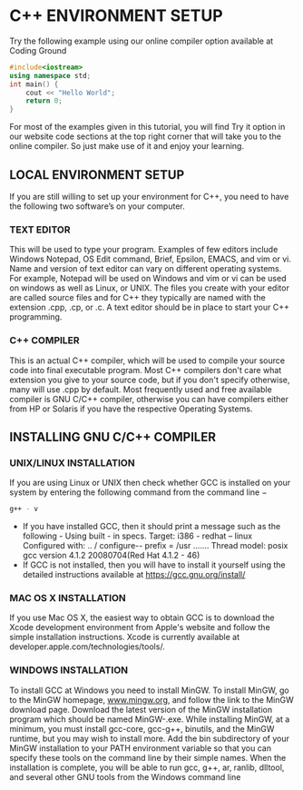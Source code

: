 # C++ ENVIRONMENT SETUP
Try the following example using our online compiler option available at Coding Ground
```cpp
#include<iostream>
using namespace std;
int main() {
    cout << "Hello World";
    return 0;
}
```
For most of the examples given in this tutorial, you will find Try it option in our website code sections at the top right corner that will take you to the online compiler. So just make use of it and enjoy your learning.
## LOCAL ENVIRONMENT SETUP
If you are still willing to set up your environment for C++, you need to have the following two software’s on your computer.
### TEXT EDITOR
This will be used to type your program. Examples of few editors include Windows Notepad, OS Edit command, Brief, Epsilon, EMACS, and vim or vi. Name and version of text editor can vary on different operating systems. For example, Notepad will be used on Windows and vim or vi can be used on windows as well as Linux, or UNIX. The files you create with your editor are called source files and for C++ they typically are named with the extension .cpp, .cp, or .c. A text editor should be in place to start your C++ programming.
### C++ COMPILER
This is an actual C++ compiler, which will be used to compile your source code into final executable
program. Most C++ compilers don't care what extension you give to your source code, but if you don't specify otherwise, many will use .cpp by default. Most frequently used and free available compiler is GNU C/C++ compiler, otherwise you can have compilers either from HP or Solaris if you have the respective Operating Systems.
## INSTALLING GNU C/C++ COMPILER
### UNIX/LINUX INSTALLATION
If you are using Linux or UNIX then check whether GCC is installed on your system by entering the following command from the command line −
```bash
g++ - v
```
* If you have installed GCC, then it should print a message such as the following - Using built - in specs. Target: i386 - redhat – linux Configured with: .. / configure-- prefix = /usr .......
Thread model: posix gcc version 4.1.2 20080704(Red Hat 4.1.2 - 46)
* If GCC is not installed, then you will have to install it yourself using the detailed instructions available at https://gcc.gnu.org/install/
### MAC OS X INSTALLATION
If you use Mac OS X, the easiest way to obtain GCC
is to download the Xcode development
environment from Apple's website and follow the
simple installation instructions.
Xcode is currently available at
developer.apple.com/technologies/tools/.
### WINDOWS INSTALLATION
To install GCC at Windows you need to install
MinGW. To install MinGW, go to the MinGW
homepage, www.mingw.org, and follow the link to
the MinGW download page. Download the latest
version of the MinGW installation program which
should be named MinGW-<version>.exe.
While installing MinGW, at a minimum, you must
install gcc-core, gcc-g++, binutils, and the MinGW
runtime, but you may wish to install more.
Add the bin subdirectory of your MinGW
installation to your PATH environment variable so
that you can specify these tools on the command
line by their simple names.
When the installation is complete, you will be able
to run gcc, g++, ar, ranlib, dlltool, and several other
GNU tools from the Windows command line
